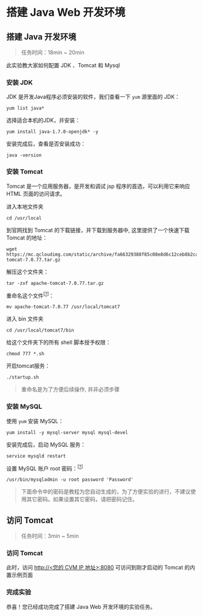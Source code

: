 <div class="lab-edi-doc"><h1 id="-java-web-">搭建 Java Web 开发环境</h1>
<h2 id="-java-">搭建 Java 开发环境</h2>
<blockquote>
<p>任务时间：18min ~ 20min</p>
</blockquote>
<p>此实验教大家如何配置 JDK 、Tomcat 和 Mysql</p>
<h3 id="-jdk">安装 JDK</h3>
<p>JDK 是开发Java程序必须安装的软件，我们查看一下 <code>yum</code> 源里面的 JDK：</p>
<pre><code>yum list java*
</code></pre><p> 选择适合本机的JDK，并安装： </p>
<pre><code>yum install java-1.7.0-openjdk* -y
</code></pre><p>安装完成后，查看是否安装成功：</p>
<pre><code>java -version
</code></pre><h3 id="-tomcat">安装 Tomcat</h3>
<p>Tomcat 是一个应用服务器，是开发和调试 jsp 程序的首选，可以利用它来响应 HTML 页面的访问请求。</p>
<p>进入本地文件夹</p>
<pre><code>cd /usr/local
</code></pre><p>到官网找到 Tomcat 的下载链接，并下载到服务器中, 这里提供了一个快速下载 Tomcat 的地址：</p>
<pre><code>wget https://mc.qcloudimg.com/static/archive/fa66329388f85c08e8d6c12ceb8b2ca3/apache-tomcat-7.0.77.tar.gz
</code></pre><p>解压这个文件夹：</p>
<pre><code>tar -zxf apache-tomcat-7.0.77.tar.gz
</code></pre><p>重命名这个文件<sup>[<a href="#stage-1-step-2-rename-folder">?</a>]</sup>：</p>
<pre><code>mv apache-tomcat-7.0.77 /usr/local/tomcat7
</code></pre><p>进入 bin 文件夹</p>
<pre><code>cd /usr/local/tomcat7/bin
</code></pre><p>给这个文件夹下的所有 shell 脚本授予权限：</p>
<pre><code>chmod 777 *.sh
</code></pre><p>开启tomcat服务：</p>
<pre><code>./startup.sh
</code></pre><p><a id="stage-1-step-2-rename-folder"></a></p>
<blockquote>
<p>重命名是为了方便后续操作, 并非必须步骤</p>
</blockquote>
<h3 id="-mysql">安装 MySQL</h3>
<p>使用 <code>yum</code> 安装 MySQL：</p>
<pre><code>yum install -y mysql-server mysql mysql-devel
</code></pre><p>安装完成后，启动 MySQL 服务：</p>
<pre><code>service mysqld restart
</code></pre><p>设置 MySQL 账户 root 密码：<sup>[<a href="#stage-1-step-3-password">?</a>]</sup></p>
<pre><code>/usr/bin/mysqladmin -u root password 'Password'
</code></pre><p><a id="stage-1-step-3-password"></a></p>
<blockquote>
<p>下面命令中的密码是教程为您自动生成的，为了方便实验的进行，不建议使用其它密码。如果设置其它密码，请把密码记住。</p>
</blockquote>
<h2 id="-tomcat">访问 Tomcat</h2>
<blockquote>
<p>任务时间：3min ~ 5min</p>
</blockquote>
<h3 id="-tomcat">访问 Tomcat</h3>
<p>此时，访问 <a target="_blank" href="http://&lt;您的 CVM IP 地址&gt;:8080" title="null">http://&lt;您的 CVM IP 地址&gt;:8080</a> 可访问到刚才启动的 Tomcat 的内置示例页面 </p>
<h3 id="-">完成实验</h3>
<p>恭喜！您已经成功完成了搭建 Java Web 开发环境的实验任务。</p>
</div>